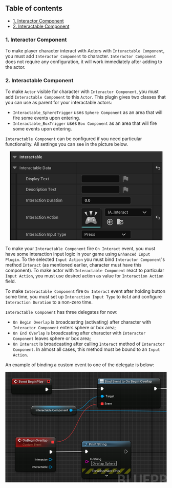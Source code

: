 ## Table of contents
- [1. Interactor Component](#interactor-component)
- [2. Interactable Component](#interactable-component)

<a name="interactor-component"></a>
### 1. Interactor Component
To make player character interact with Actors with `Interactable Component`, you must add `Interactor Component` to character. `Interactor Component` does not require any configuration, it will work immediately after adding to the actor.

<a name="interactable-component"></a>
### 2. Interactable Component
To make `Actor` visible for character with `Interactor Component`, you must add `Interactable Component` to this `Actor`. This plugin gives two classes that you can use as parent for your interactable actors:
* `Interactable_SphereTrigger` uses `Sphere Component` as an area that will fire some events upon entering.
* `Interactable_BoxTrigger` uses `Box Component` as an area that will fire some events upon entering.

`Interactable Component` can be configured if you need particular functionality. All settings you can see in the picture below.

<p align="center">
    <img src="/Images/InteractableComponentSettings.png"/>
</p>

To make your `Interactable Component` fire `On Interact` event, you must have some interaction input logic in your game using `Enhanced Input Plugin`. To the selected `Input Action` you must bind `Interactor Component`'s method `Interact` (as mentioned earlier, character must have this component). To make actor with `Interactable Component` react to particular `Input Action`, you must use desired action as value for `Interaction Action` field.

To make `Interactable Component` fire `On Interact` event after holding button some time, you must set up `Interaction Input Type` to `Hold` and configure `Interaction Duration` to a non-zero time.

`Interactable Component` has three delegates for now:
* `On Begin Overlap` is broadcasting (activating) after character with `Interactor Component` enters sphere or box area;
* `On End OVerlap` is broadcasting after character with `Interactor Component` leaves sphere or box area;
* `On Interact` is broadcasting after calling `Interact` method of `Interactor Component`. In almost all cases, this method must be bound to an `Input Action`.

An example of binding a custom event to one of the delegate is below:

<p align="center">
    <img src="/Images/BindEvent.png"/>
</p>